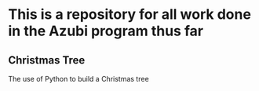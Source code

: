 # This is a repository for all work done in the Azubi program thus far

## Christmas Tree

The use of Python to build a Christmas tree 
